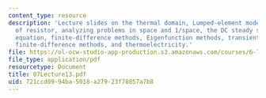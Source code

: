 ```yaml
---
content_type: resource
description: 'Lecture slides on the thermal domain, Lumped-element modeling: self-heating
  of resistor, analyzing problems in space and 1/space, the DC steady state: the Poisson
  equation, finite-difference methods, Eigenfunction methods, transient response,
  finite-difference methods, and thermoelectricity.'
file: https://ol-ocw-studio-app-production.s3.amazonaws.com/courses/6-777j-design-and-fabrication-of-microelectromechanical-devices-spring-2007/721ccd0994ba5018a27923f78857a7b8_07Lecture13.pdf
file_type: application/pdf
resourcetype: Document
title: 07Lecture13.pdf
uid: 721ccd09-94ba-5018-a279-23f78857a7b8
---
```

